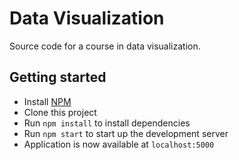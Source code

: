 # Data Visualization

Source code for a course in data visualization.

## Getting started

- Install [NPM](https://www.npmjs.com/)
- Clone this project
- Run `npm install` to install dependencies
- Run `npm start` to start up the development server
- Application is now available at `localhost:5000`